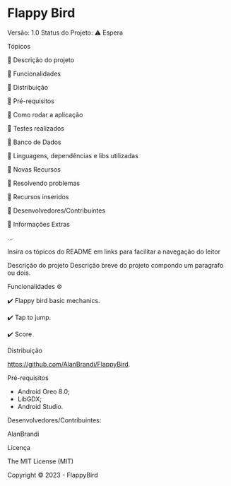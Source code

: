 # Flappy Bird
Versão: 1.0
Status do Projeto: ⚠️ Espera


Tópicos

🔹 Descrição do projeto

🔹 Funcionalidades

🔹 Distribuição

🔹 Pré-requisitos

🔹 Como rodar a aplicação

🔹 Testes realizados

🔹 Banco de Dados

🔹 Linguagens, dependências e libs utilizadas

🔹 Novas Recursos

🔹 Resolvendo problemas

🔹 Recursos inseridos

🔹 Desenvolvedores/Contribuintes

🔹 Informações Extras

...

Insira os tópicos do README em links para facilitar a navegação do leitor

Descrição do projeto
Descrição breve do projeto compondo um paragrafo ou dois.

Funcionalidades ⚙️

✔️ Flappy bird basic mechanics.

✔️ Tap to jump.

✔️ Score

Distribuição

https://github.com/AlanBrandi/FlappyBird.

Pré-requisitos

- Android Oreo 8.0;
- LibGDX;
- Android Studio.

Desenvolvedores/Contribuintes:

AlanBrandi

Licença

The MIT License (MIT)

Copyright ©️ 2023 - FlappyBird
